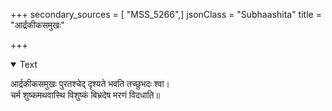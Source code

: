 +++
secondary_sources = [ "MSS_5266",]
jsonClass = "Subhaashita"
title = "आर्द्रकीकसमुखः"

+++

<details open><summary>Text</summary>

आर्द्रकीकसमुखः पुरतश्चेद् दृश्यते भवति तच्छुभदः श्वा।  
चर्म शुष्कमथवास्थि विशुष्कं बिभ्रदेष मरणं विदधाति॥
</details>
